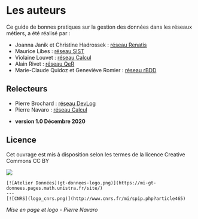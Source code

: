 # Les auteurs

Ce guide de bonnes pratiques sur la gestion des données dans les réseaux métiers, a été réalisé par  :

* Joanna Janik et Christine Hadrossek : [réseau Renatis](http://renatis.cnrs.fr/)
* Maurice Libes : [réseau SIST](http://sist.cnrs.fr)
* Violaine Louvet : [réseau Calcul](https://calcul.math.cnrs.fr/)
* Alain Rivet : [réseau QeR](http://qualite-en-recherche.cnrs.fr/)
* Marie-Claude Quidoz et Geneviève Romier : [réseau rBDD](http://rbdd.cnrs.fr/)

## Relecteurs

* Pierre Brochard : [réseau DevLog](http://devlog.cnrs.fr/)
* Pierre Navaro : [réseau Calcul](https://calcul.math.cnrs.fr/)

- **version 1.0 Décembre 2020**

## Licence 

Cet ouvrage est mis à disposition selon les termes de la licence Creative Commons CC BY

[![](https://licensebuttons.net/l/by/4.0/88x31.png)](https://creativecommons.org/licenses/by/4.0/deed.fr)

````{panels}
[![Atelier Données](gt-donnees-logo.png)](https://mi-gt-donnees.pages.math.unistra.fr/site/)
---
[![CNRS](logo_cnrs.png)](http://www.cnrs.fr/mi/spip.php?article465)
````

*Mise en page et logo - Pierre Navaro*
